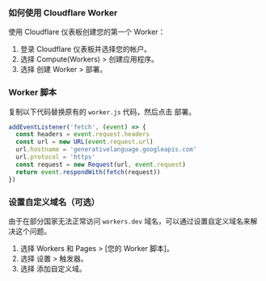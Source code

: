 ### 如何使用 Cloudflare Worker

使用 Cloudflare 仪表板创建您的第一个 Worker：

1. 登录 Cloudflare 仪表板并选择您的帐户。
2. 选择 Compute(Workers) > 创建应用程序。
3. 选择 创建 Worker > 部署。

### Worker 脚本

复制以下代码替换原有的 `worker.js` 代码，然后点击 部署。

```javascript
addEventListener('fetch', (event) => {
  const headers = event.request.headers
  const url = new URL(event.request.url)
  url.hostname = 'generativelanguage.googleapis.com'
  url.protocol = 'https'
  const request = new Request(url, event.request)
  return event.respondWith(fetch(request))
})
```

### 设置自定义域名（可选）

由于在部分国家无法正常访问 `workers.dev` 域名，可以通过设置自定义域名来解决这个问题。

1. 选择 Workers 和 Pages > [您的 Worker 脚本]。
2. 选择 设置 > 触发器。
3. 选择 添加自定义域。
